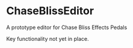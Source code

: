 # ChaseBlissEditor
A prototype editor for Chase Bliss Effects Pedals

Key functionality not yet in place.
